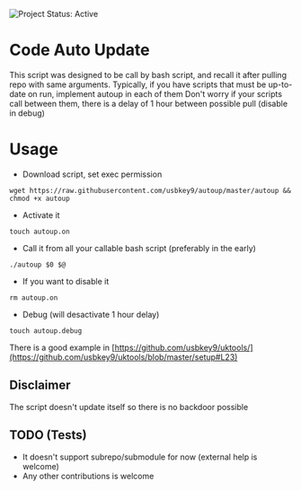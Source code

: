 ![Project Status: Active][Project Status Image]

Code Auto Update
===========================

This script was designed to be call by bash script, and recall it after pulling repo with same arguments.
Typically, if you have scripts that must be up-to-date on run, implement autoup in each of them
Don't worry if your scripts call between them, there is a delay of 1 hour between possible pull (disable in debug)

# Usage

* Download script, set exec permission
``` 
wget https://raw.githubusercontent.com/usbkey9/autoup/master/autoup && chmod +x autoup
```

* Activate it
``` 
touch autoup.on
```

* Call it from all your callable bash script (preferably in the early)

```
./autoup $0 $@
```

* If you want to disable it

```
rm autoup.on
```

* Debug (will desactivate 1 hour delay)

```
touch autoup.debug
```

There is a good example in [https://github.com/usbkey9/uktools/](https://github.com/usbkey9/uktools/blob/master/setup#L23) 

## Disclaimer
The script doesn't update itself so there is no backdoor possible

## TODO (Tests)

* It doesn't support subrepo/submodule for now (external help is welcome)
* Any other contributions is welcome


[Project Status Image]: https://img.shields.io/badge/project-active-green.svg "Project Status: Active"
